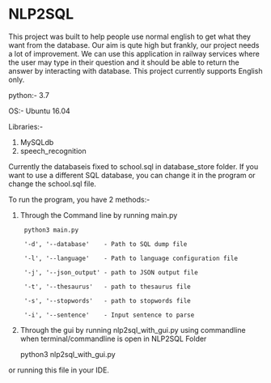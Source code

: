 # NLP2SQL

This project was built to help people use normal english to get what they want from the database. Our aim is qute high but 
frankly, our project needs a lot of improvement. We can use this application in railway services where the user may type in their question and it should be able to return the answer by interacting with database. This project currently supports English only. 

python:- 3.7

OS:- Ubuntu 16.04

Libraries:-

1. MySQLdb
2. speech_recognition

Currently the databaseis fixed to school.sql in database_store folder. If you want to use a different SQL database, you can 
change it in the program or change the school.sql file. 


To run the program, you have 2 methods:- 

1. Through the Command line by running main.py

    	python3 main.py 
	
    	'-d', '--database'    - Path to SQL dump file
    
    	'-l', '--language'    - Path to language configuration file
    
    	'-j', '--json_output' - path to JSON output file
    
    	'-t', '--thesaurus'   - path to thesaurus file
    
    	'-s', '--stopwords'   - path to stopwords file
	
     	'-i', '--sentence'    - Input sentence to parse

2. Through the gui by running nlp2sql_with_gui.py using commandline when terminal/commandline is open in NLP2SQL Folder

   	python3 nlp2sql_with_gui.py 

or running this file in your IDE.
